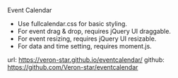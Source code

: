 Event Calendar

 * Use fullcalendar.css for basic styling.
 * For event drag & drop, requires jQuery UI draggable.
 * For event resizing, requires jQuery UI resizable.
 * For data and time setting, requires moment.js. 
 

url: https://veron-star.github.io/eventcalendar/
github: https://github.com/Veron-star/eventcalendar

